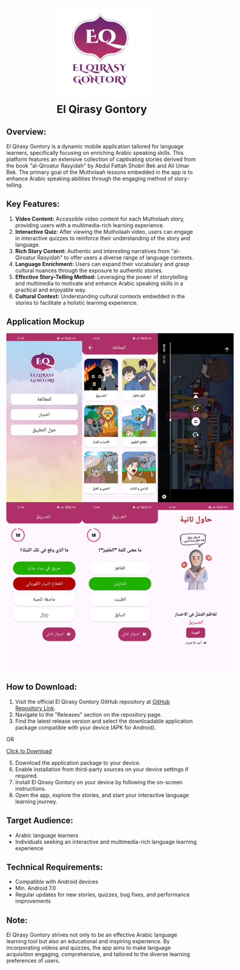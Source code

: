 <h1 align="center">
  <img src="https://github.com/ardenaAfif/ElQirasyGontory/blob/master/app/src/main/res/drawable/logo_elqirasy_gontory.png" width="250">
  <br>
El Qirasy Gontory
</h1>

## Overview:
El Qirasy Gontory is a dynamic mobile application tailored for language learners, specifically focusing on enriching Arabic speaking skills. This platform features an extensive collection of captivating stories derived from the book "al-Qiroatur Rasyidah" by Abdul Fattah Shobri Bek and Ali Umar Bek. The primary goal of the Mutholaah lessons embedded in the app is to enhance Arabic speaking abilities through the engaging method of story-telling.

## Key Features:
1. **Video Content:** Accessible video content for each Mutholaah story, providing users with a multimedia-rich learning experience.
2. **Interactive Quiz:** After viewing the Mutholaah video, users can engage in interactive quizzes to reinforce their understanding of the story and language.
3. **Rich Story Content:** Authentic and interesting narratives from "al-Qiroatur Rasyidah" to offer users a diverse range of language contexts.
4. **Language Enrichment:** Users can expand their vocabulary and grasp cultural nuances through the exposure to authentic stories.
5. **Effective Story-Telling Method:** Leveraging the power of storytelling and multimedia to motivate and enhance Arabic speaking skills in a practical and enjoyable way.
6. **Cultural Context:** Understanding cultural contexts embedded in the stories to facilitate a holistic learning experience.

## Application Mockup
<div style="display: flex; justify-content: space-between;">
    <img src="https://github.com/ardenaAfif/ElQirasyGontory/blob/master/mockup/4.jpg" width="200">
    <img src="https://github.com/ardenaAfif/ElQirasyGontory/blob/master/mockup/5.jpg" width="200">
    <img src="https://github.com/ardenaAfif/ElQirasyGontory/blob/master/mockup/3.jpg" width="200">
</div>

<div style="display: flex; justify-content: space-between;">
    <img src="https://github.com/ardenaAfif/ElQirasyGontory/blob/master/mockup/1.jpg" width="200">
    <img src="https://github.com/ardenaAfif/ElQirasyGontory/blob/master/mockup/2.jpg" width="200">
    <img src="https://github.com/ardenaAfif/ElQirasyGontory/blob/master/mockup/6.jpg" width="200">
</div>



## How to Download:
1. Visit the official El Qirasy Gontory GitHub repository at [GitHub Repository Link](https://github.com/ardenaAfif/ElQirasyGontory).
2. Navigate to the "Releases" section on the repository page.
3. Find the latest release version and select the downloadable application package compatible with your device (APK for Android).

  OR

[Click to Download](https://github.com/ardenaAfif/ElQirasyGontory/releases/tag/1.0.0-beta1)

5. Download the application package to your device.
6. Enable installation from third-party sources on your device settings if required.
7. Install El Qirasy Gontory on your device by following the on-screen instructions.
8. Open the app, explore the stories, and start your interactive language learning journey.

## Target Audience:
- Arabic language learners
- Individuals seeking an interactive and multimedia-rich language learning experience

## Technical Requirements:
- Compatible with Android devices
- Min. Android 7.0
- Regular updates for new stories, quizzes, bug fixes, and performance improvements

## Note:
El Qirasy Gontory strives not only to be an effective Arabic language learning tool but also an educational and inspiring experience. By incorporating videos and quizzes, the app aims to make language acquisition engaging, comprehensive, and tailored to the diverse learning preferences of users.

